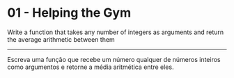 # 01 - Helping the Gym

Write a function that takes any number of integers as arguments and return the average arithmetic between them

---

Escreva uma função que recebe um número qualquer de números inteiros como argumentos e retorne a média aritmética entre eles.